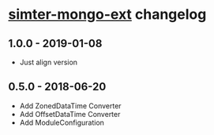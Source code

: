 # [simter-mongo-ext](https://github.com/simter/simter-mongo-ext) changelog

## 1.0.0 - 2019-01-08

- Just align version

## 0.5.0 - 2018-06-20

- Add ZonedDataTime Converter
- Add OffsetDataTime Converter
- Add ModuleConfiguration